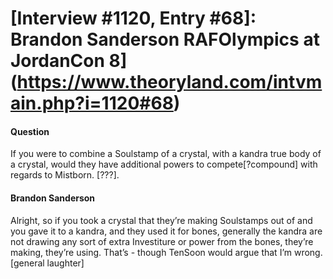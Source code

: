# [Interview #1120, Entry #68]: Brandon Sanderson RAFOlympics at JordanCon 8](https://www.theoryland.com/intvmain.php?i=1120#68)

#### Question

If you were to combine a Soulstamp of a crystal, with a kandra true body of a crystal, would they have additional powers to compete[?compound] with regards to Mistborn. [???].

#### Brandon Sanderson

Alright, so if you took a crystal that they’re making Soulstamps out of and you gave it to a kandra, and they used it for bones, generally the kandra are not drawing any sort of extra Investiture or power from the bones, they’re making, they’re using. That’s - though TenSoon would argue that I’m wrong. [general laughter]

